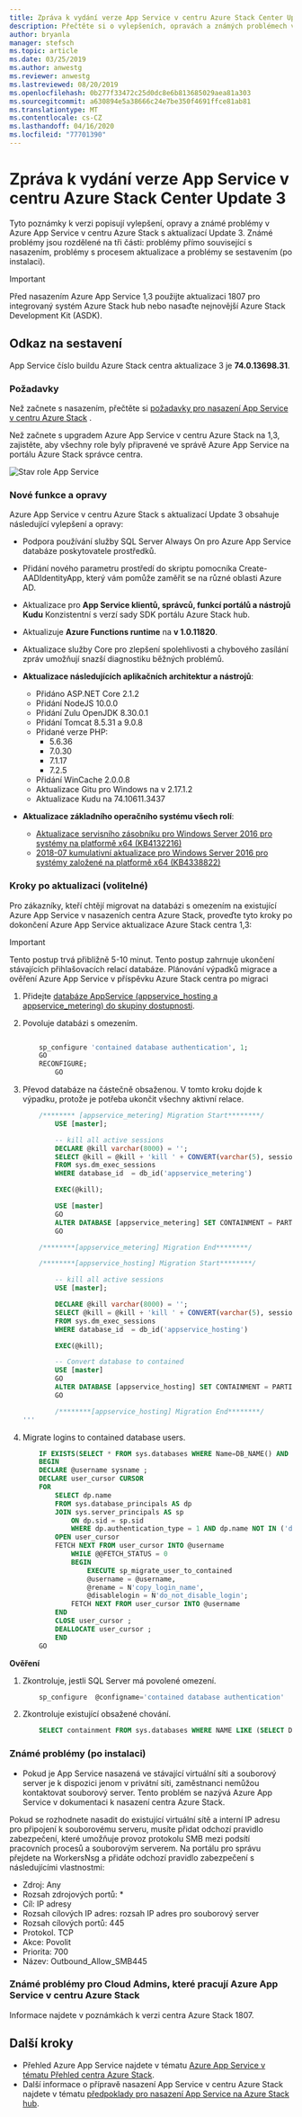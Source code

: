 ```yaml
---
title: Zpráva k vydání verze App Service v centru Azure Stack Center Update 3
description: Přečtěte si o vylepšeních, opravách a známých problémech v aktualizaci 3 pro App Service v centru Azure Stack.
author: bryanla
manager: stefsch
ms.topic: article
ms.date: 03/25/2019
ms.author: anwestg
ms.reviewer: anwestg
ms.lastreviewed: 08/20/2019
ms.openlocfilehash: 0b277f33472c25d0dc8e6b813685029aea81a303
ms.sourcegitcommit: a630894e5a38666c24e7be350f4691ffce81ab81
ms.translationtype: MT
ms.contentlocale: cs-CZ
ms.lasthandoff: 04/16/2020
ms.locfileid: "77701390"
---
```

# <a name="app-service-on-azure-stack-hub-update-3-release-notes"></a>Zpráva k vydání verze App Service v centru Azure Stack Center Update 3

Tyto poznámky k verzi popisují vylepšení, opravy a známé problémy v Azure App Service v centru Azure Stack s aktualizací Update 3. Známé problémy jsou rozdělené na tři části: problémy přímo související s nasazením, problémy s procesem aktualizace a problémy se sestavením (po instalaci).

> [!IMPORTANT]
> Před nasazením Azure App Service 1,3 použijte aktualizaci 1807 pro integrovaný systém Azure Stack hub nebo nasaďte nejnovější Azure Stack Development Kit (ASDK).

## <a name="build-reference"></a>Odkaz na sestavení

App Service číslo buildu Azure Stack centra aktualizace 3 je **74.0.13698.31**.

### <a name="prerequisites"></a>Požadavky

Než začnete s nasazením, přečtěte si [požadavky pro nasazení App Service v centru Azure Stack](azure-stack-app-service-before-you-get-started.md) .

Než začnete s upgradem Azure App Service v centru Azure Stack na 1,3, zajistěte, aby všechny role byly připravené ve správě Azure App Service na portálu Azure Stack správce centra.

![Stav role App Service](media/azure-stack-app-service-release-notes-update-three/image01.png)

### <a name="new-features-and-fixes"></a>Nové funkce a opravy

Azure App Service v centru Azure Stack s aktualizací Update 3 obsahuje následující vylepšení a opravy:

- Podpora používání služby SQL Server Always On pro Azure App Service databáze poskytovatele prostředků.

- Přidání nového parametru prostředí do skriptu pomocníka Create-AADIdentityApp, který vám pomůže zaměřit se na různé oblasti Azure AD.

- Aktualizace pro **App Service klientů, správců, funkcí portálů a nástrojů Kudu** Konzistentní s verzí sady SDK portálu Azure Stack hub.

- Aktualizuje **Azure Functions runtime** na **v 1.0.11820**.

- Aktualizace služby Core pro zlepšení spolehlivosti a chybového zasílání zpráv umožňují snazší diagnostiku běžných problémů.

- **Aktualizace následujících aplikačních architektur a nástrojů**:
  - Přidáno ASP.NET Core 2.1.2
  - Přidání NodeJS 10.0.0
  - Přidání Zulu OpenJDK 8.30.0.1
  - Přidání Tomcat 8.5.31 a 9.0.8
  - Přidané verze PHP:
    - 5.6.36
    - 7.0.30
    - 7.1.17
    - 7.2.5
  - Přidání WinCache 2.0.0.8
  - Aktualizace Gitu pro Windows na v 2.17.1.2
  - Aktualizace Kudu na 74.10611.3437
  
- **Aktualizace základního operačního systému všech rolí**:
  - [Aktualizace servisního zásobníku pro Windows Server 2016 pro systémy na platformě x64 (KB4132216)](https://support.microsoft.com/help/4132216/servicing-stack-update-for-windows-10-1607-may-17-2018)
  - [2018-07 kumulativní aktualizace pro Windows Server 2016 pro systémy založené na platformě x64 (KB4338822)](https://support.microsoft.com/help/4338822/windows-10-update-kb4338822)

### <a name="post-update-steps-optional"></a>Kroky po aktualizaci (volitelné)

Pro zákazníky, kteří chtějí migrovat na databázi s omezením na existující Azure App Service v nasazeních centra Azure Stack, proveďte tyto kroky po dokončení Azure App Service aktualizace Azure Stack centra 1,3:

> [!IMPORTANT]
> Tento postup trvá přibližně 5-10 minut. Tento postup zahrnuje ukončení stávajících přihlašovacích relací databáze. Plánování výpadků migrace a ověření Azure App Service v příspěvku Azure Stack centra po migraci
>
>

1. Přidejte [databáze AppService (appservice_hosting a appservice_metering) do skupiny dostupnosti](https://docs.microsoft.com/sql/database-engine/availability-groups/windows/availability-group-add-a-database).

1. Povoluje databázi s omezením.
    ```sql

        sp_configure 'contained database authentication', 1;
        GO
        RECONFIGURE;
            GO
    ```

1. Převod databáze na částečně obsaženou. V tomto kroku dojde k výpadku, protože je potřeba ukončit všechny aktivní relace.

    ```sql
        /******** [appservice_metering] Migration Start********/
            USE [master];

            -- kill all active sessions
            DECLARE @kill varchar(8000) = '';  
            SELECT @kill = @kill + 'kill ' + CONVERT(varchar(5), session_id) + ';'  
            FROM sys.dm_exec_sessions
            WHERE database_id  = db_id('appservice_metering')

            EXEC(@kill);

            USE [master]  
            GO  
            ALTER DATABASE [appservice_metering] SET CONTAINMENT = PARTIAL  
            GO  

        /********[appservice_metering] Migration End********/

        /********[appservice_hosting] Migration Start********/

            -- kill all active sessions
            USE [master];

            DECLARE @kill varchar(8000) = '';  
            SELECT @kill = @kill + 'kill ' + CONVERT(varchar(5), session_id) + ';'  
            FROM sys.dm_exec_sessions
            WHERE database_id  = db_id('appservice_hosting')

            EXEC(@kill);

            -- Convert database to contained
            USE [master]  
            GO  
            ALTER DATABASE [appservice_hosting] SET CONTAINMENT = PARTIAL  
            GO  

            /********[appservice_hosting] Migration End********/
    '''

1. Migrate logins to contained database users.

    ```sql
        IF EXISTS(SELECT * FROM sys.databases WHERE Name=DB_NAME() AND containment = 1)
        BEGIN
        DECLARE @username sysname ;  
        DECLARE user_cursor CURSOR  
        FOR
            SELECT dp.name
            FROM sys.database_principals AS dp  
            JOIN sys.server_principals AS sp
                ON dp.sid = sp.sid  
                WHERE dp.authentication_type = 1 AND dp.name NOT IN ('dbo','sys','guest','INFORMATION_SCHEMA');
            OPEN user_cursor  
            FETCH NEXT FROM user_cursor INTO @username  
                WHILE @@FETCH_STATUS = 0  
                BEGIN  
                    EXECUTE sp_migrate_user_to_contained
                    @username = @username,  
                    @rename = N'copy_login_name',  
                    @disablelogin = N'do_not_disable_login';  
                FETCH NEXT FROM user_cursor INTO @username  
            END  
            CLOSE user_cursor ;  
            DEALLOCATE user_cursor ;
            END
        GO
    ```

**Ověření**

1. Zkontroluje, jestli SQL Server má povolené omezení.

    ```sql
        sp_configure  @configname='contained database authentication'
    ```

1. Zkontroluje existující obsažené chování.
    ```sql
        SELECT containment FROM sys.databases WHERE NAME LIKE (SELECT DB_NAME())
    ```

### <a name="known-issues-post-installation"></a>Známé problémy (po instalaci)

- Pokud je App Service nasazená ve stávající virtuální síti a souborový server je k dispozici jenom v privátní síti, zaměstnanci nemůžou kontaktovat souborový server. Tento problém se nazývá Azure App Service v dokumentaci k nasazení centra Azure Stack.

Pokud se rozhodnete nasadit do existující virtuální sítě a interní IP adresu pro připojení k souborovému serveru, musíte přidat odchozí pravidlo zabezpečení, které umožňuje provoz protokolu SMB mezi podsítí pracovních procesů a souborovým serverem. Na portálu pro správu přejdete na WorkersNsg a přidáte odchozí pravidlo zabezpečení s následujícími vlastnostmi:

 * Zdroj: Any
 * Rozsah zdrojových portů: *
 * Cíl: IP adresy
 * Rozsah cílových IP adres: rozsah IP adres pro souborový server
 * Rozsah cílových portů: 445
 * Protokol. TCP
 * Akce: Povolit
 * Priorita: 700
 * Název: Outbound_Allow_SMB445

### <a name="known-issues-for-cloud-admins-operating-azure-app-service-on-azure-stack-hub"></a>Známé problémy pro Cloud Admins, které pracují Azure App Service v centru Azure Stack

Informace najdete v poznámkách k verzi centra Azure Stack 1807.

## <a name="next-steps"></a>Další kroky

- Přehled Azure App Service najdete v tématu [Azure App Service v tématu Přehled centra Azure Stack](azure-stack-app-service-overview.md).
- Další informace o přípravě nasazení App Service v centru Azure Stack najdete v tématu [předpoklady pro nasazení App Service na Azure Stack hub](azure-stack-app-service-before-you-get-started.md).
